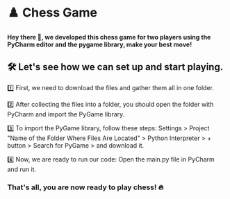 # ♟️ Chess Game
#### Hey there 👋, we developed this chess game for two players using the PyCharm editor and the pygame library, make your best move!
## 🛠️ Let's see how we can set up and start playing.

1️⃣ First, we need to download the files and gather them all in one folder.

2️⃣ After collecting the files into a folder, you should open the folder with PyCharm and import the PyGame library.

3️⃣ To import the PyGame library, follow these steps: Settings > Project "Name of the Folder Where Files Are Located" > Python Interpreter > + button > Search for PyGame > and download it.

4️⃣ Now, we are ready to run our code: Open the main.py file in PyCharm and run it.

### That's all, you are now ready to play chess! 🔥
